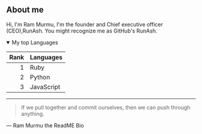 ## About me


<!-- TO DO: add more details about me later -->

Hi, I'm Ram Murmu, I'm the founder and Chief executive officer (CEO),RunAsh. You might recognize me as GitHub's RunAsh.
<details open>
<summary>My top Languages</summary>

| Rank | Languages |
|-----:|-----------|
|     1| Ruby|
|     2| Python    |
|     3| JavaScript     |


</details>


---
> If we pull together and commit ourselves, then we can push through anything.

— Ram Murmu the ReadME Bio
